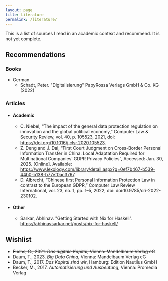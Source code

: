 ```yaml
---
layout: page
title: Literature
permalink: /literature/
---
```

This is a list of sources I read in an academic context and recommend. It is not yet complete.

<h2>Recommendations</h2>
<h3>Books</h3>
<ul>
  <li>German
    <ul>
       <li>Schadt, Peter. "Digitalisierung" PapyRossa Verlags GmbH & Co. KG (2022)</li>
    </ul>
  </li>
</ul>

<h3>Articles</h3>
<ul>
  <li>
    <h4>Academic</h4>
    <ul>
      <li>C. Niebel, “The impact of the general data protection regulation on innovation and the global political economy,” Computer Law & Security Review, vol. 40, p. 105523, 2021, doi: <a href="https://doi.org/10.1016/j.clsr.2020.105523">https://doi.org/10.1016/j.clsr.2020.105523</a>.</li>
      <li>Z. Deng and J. Dai, “First Court Judgment on Cross-Border Personal Information Transfer in China: Local Adaptation Required for Multinational Companies’ GDPR Privacy Policies”, Accessed: Jan. 30, 2025. [Online]. Available: <a href="https://www.lexology.com/library/detail.aspx?g=0ef7b467-b539-44b0-b138-b77ef0ac3767">https://www.lexology.com/library/detail.aspx?g=0ef7b467-b539-44b0-b138-b77ef0ac3767</a>.</li>
      <li>D. Albrecht, “Chinese first Personal Information Protection Law in contrast to the European GDPR,” Computer Law Review International, vol. 23, no. 1, pp. 1–5, 2022, doi: doi:10.9785/cri-2022-230102.</li>
  

</li>
    </ul>
  </li>
  <li>
  <h4>Other</h4>
  <ul>
    <li>Sarkar, Abhinav. "Getting Started with Nix for Haskell". <a href="https://abhinavsarkar.net/posts/nix-for-haskell/">https://abhinavsarkar.net/posts/nix-for-haskell/</a></li>
  </ul>
</li>
</ul>


<h2>Wishlist</h2>
<ul>
  <li><strike>Fuchs, C., 2021. <i>Das digitale Kapital</i>, Vienna: Mandelbaum Verlag eG</strike></li>
  <li>Daum, T., 2023. <i>Big Data China</i>, Vienna: Mandelbaum Verlag eG</li>
  <li>Daum, T., 2017. <i>Das Kapital sind wir</i>, Hamburg: Edition Nautilus GmbH</li>
  <li>Becker, M., 2017. <i>Automatisierung und Ausbeutung</i>, Vienna: Promedia Verlag</li>
</ul>
